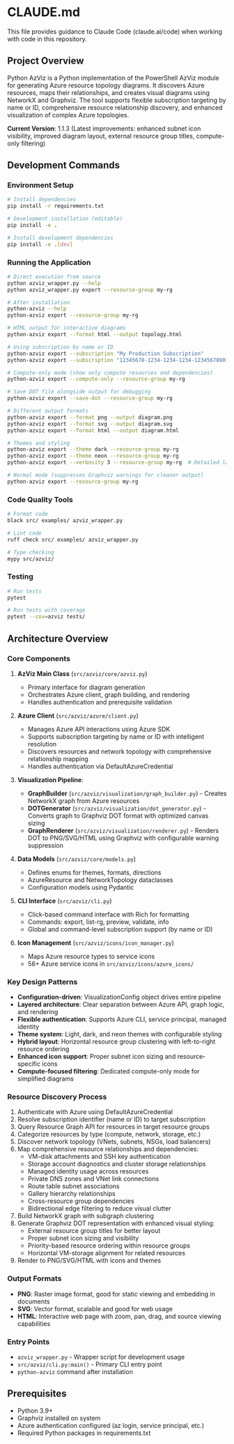 # CLAUDE.md

This file provides guidance to Claude Code (claude.ai/code) when working with code in this repository.

## Project Overview

Python AzViz is a Python implementation of the PowerShell AzViz module for generating Azure resource topology diagrams. It discovers Azure resources, maps their relationships, and creates visual diagrams using NetworkX and Graphviz. The tool supports flexible subscription targeting by name or ID, comprehensive resource relationship discovery, and enhanced visualization of complex Azure topologies.

**Current Version**: 1.1.3 (Latest improvements: enhanced subnet icon visibility, improved diagram layout, external resource group titles, compute-only filtering)

## Development Commands

### Environment Setup
```bash
# Install dependencies
pip install -r requirements.txt

# Development installation (editable)
pip install -e .

# Install development dependencies
pip install -e .[dev]
```

### Running the Application
```bash
# Direct execution from source
python azviz_wrapper.py --help
python azviz_wrapper.py export --resource-group my-rg

# After installation
python-azviz --help
python-azviz export --resource-group my-rg

# HTML output for interactive diagrams
python-azviz export --format html --output topology.html

# Using subscription by name or ID
python-azviz export --subscription "My Production Subscription"
python-azviz export --subscription "12345678-1234-1234-1234-123456789012"

# Compute-only mode (show only compute resources and dependencies)
python-azviz export --compute-only --resource-group my-rg

# Save DOT file alongside output for debugging
python-azviz export --save-dot --resource-group my-rg

# Different output formats
python-azviz export --format png --output diagram.png
python-azviz export --format svg --output diagram.svg
python-azviz export --format html --output diagram.html

# Themes and styling
python-azviz export --theme dark --resource-group my-rg
python-azviz export --theme neon --resource-group my-rg
python-azviz export --verbosity 3 --resource-group my-rg  # Detailed labels

# Normal mode (suppresses Graphviz warnings for cleaner output)
python-azviz export --resource-group my-rg
```

### Code Quality Tools
```bash
# Format code
black src/ examples/ azviz_wrapper.py

# Lint code
ruff check src/ examples/ azviz_wrapper.py

# Type checking
mypy src/azviz/
```

### Testing
```bash
# Run tests
pytest

# Run tests with coverage
pytest --cov=azviz tests/
```

## Architecture Overview

### Core Components

1. **AzViz Main Class** (`src/azviz/core/azviz.py`)
   - Primary interface for diagram generation
   - Orchestrates Azure client, graph building, and rendering
   - Handles authentication and prerequisite validation

2. **Azure Client** (`src/azviz/azure/client.py`)
   - Manages Azure API interactions using Azure SDK
   - Supports subscription targeting by name or ID with intelligent resolution
   - Discovers resources and network topology with comprehensive relationship mapping
   - Handles authentication via DefaultAzureCredential

3. **Visualization Pipeline**:
   - **GraphBuilder** (`src/azviz/visualization/graph_builder.py`) - Creates NetworkX graph from Azure resources
   - **DOTGenerator** (`src/azviz/visualization/dot_generator.py`) - Converts graph to Graphviz DOT format with optimized canvas sizing
   - **GraphRenderer** (`src/azviz/visualization/renderer.py`) - Renders DOT to PNG/SVG/HTML using Graphviz with configurable warning suppression

4. **Data Models** (`src/azviz/core/models.py`)
   - Defines enums for themes, formats, directions
   - AzureResource and NetworkTopology dataclasses
   - Configuration models using Pydantic

5. **CLI Interface** (`src/azviz/cli.py`)
   - Click-based command interface with Rich for formatting
   - Commands: export, list-rg, preview, validate, info
   - Global and command-level subscription support (by name or ID)

6. **Icon Management** (`src/azviz/icons/icon_manager.py`)
   - Maps Azure resource types to service icons
   - 56+ Azure service icons in `src/azviz/icons/azure_icons/`

### Key Design Patterns

- **Configuration-driven**: VisualizationConfig object drives entire pipeline
- **Layered architecture**: Clear separation between Azure API, graph logic, and rendering
- **Flexible authentication**: Supports Azure CLI, service principal, managed identity
- **Theme system**: Light, dark, and neon themes with configurable styling
- **Hybrid layout**: Horizontal resource group clustering with left-to-right resource ordering
- **Enhanced icon support**: Proper subnet icon sizing and resource-specific icons
- **Compute-focused filtering**: Dedicated compute-only mode for simplified diagrams

### Resource Discovery Process

1. Authenticate with Azure using DefaultAzureCredential
2. Resolve subscription identifier (name or ID) to target subscription
3. Query Resource Graph API for resources in target resource groups
4. Categorize resources by type (compute, network, storage, etc.)
5. Discover network topology (VNets, subnets, NSGs, load balancers)
6. Map comprehensive resource relationships and dependencies:
   - VM-disk attachments and SSH key authentication
   - Storage account diagnostics and cluster storage relationships
   - Managed identity usage across resources
   - Private DNS zones and VNet link connections
   - Route table subnet associations
   - Gallery hierarchy relationships
   - Cross-resource group dependencies
   - Bidirectional edge filtering to reduce visual clutter
7. Build NetworkX graph with subgraph clustering
8. Generate Graphviz DOT representation with enhanced visual styling:
   - External resource group titles for better layout
   - Proper subnet icon sizing and visibility
   - Priority-based resource ordering within resource groups
   - Horizontal VM-storage alignment for related resources
9. Render to PNG/SVG/HTML with icons and themes

### Output Formats

- **PNG**: Raster image format, good for static viewing and embedding in documents
- **SVG**: Vector format, scalable and good for web usage
- **HTML**: Interactive web page with zoom, pan, drag, and source viewing capabilities

### Entry Points

- `azviz_wrapper.py` - Wrapper script for development usage
- `src/azviz/cli.py:main()` - Primary CLI entry point
- `python-azviz` command after installation

## Prerequisites

- Python 3.9+
- Graphviz installed on system
- Azure authentication configured (az login, service principal, etc.)
- Required Python packages in requirements.txt
